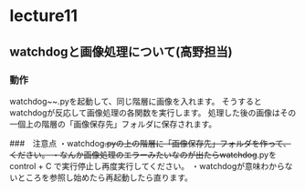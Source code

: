 # lecture11

## watchdogと画像処理について(高野担当)
### 動作
watchdog~~.pyを起動して、同じ階層に画像を入れます。
そうするとwatchdogが反応して画像処理の各関数を実行します。
処理した後の画像はその一個上の階層の「画像保存先」フォルダに保存されます。

###　注意点
・watchdog~~.pyの上の階層に「画像保存先」フォルダを作って、
ください。
・なんか画像処理のエラーみたいなのが出たらwatchdog~~.pyを
control + C で実行停止し再度実行してください。
・watchdogが意味わからないところを参照し始めたら再起動したら直ります。

